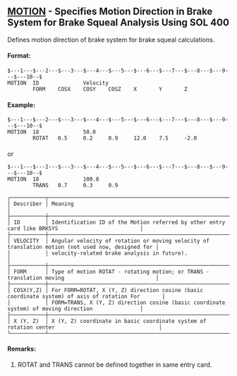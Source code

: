 ## [MOTION](https://help.hexagonmi.com/bundle/MSC_Nastran_2022.4/page/Nastran_Combined_Book/qrg/bulkno/TOC.MOTION.xhtml) - Specifies Motion Direction in Brake System for Brake Squeal Analysis Using SOL 400

Defines motion direction of brake system for brake squeal calculations.

#### Format:

```nastran
$---1---$---2---$---3---$---4---$---5---$---6---$---7---$---8---$---9---$---10--$
MOTION  ID              Velocity                                                
        FORM    COSX    COSY    COSZ    X       Y       Z                       
```
#### Example:<span style="color : #000000;"></span>

```nastran
$---1---$---2---$---3---$---4---$---5---$---6---$---7---$---8---$---9---$---10--$
MOTION  18              50.0                                                    
        ROTAT   0.5     0.2     0.9     12.0    7.5     -2.0                    
```
#### <span style="color : #000000;"></span>

or 

```nastran
$---1---$---2---$---3---$---4---$---5---$---6---$---7---$---8---$---9---$---10--$
MOTION  18              100.0                                                   
        TRANS   0.7     0.3     0.9                                             
```
```text
┌───────────┬───────────────────────────────────────────────────────────────────────────────────────────────────┐
│ Describer │ Meaning                                                                                           │
├───────────┼───────────────────────────────────────────────────────────────────────────────────────────────────┤
│ ID        │ Identification ID of the Motion referred by other entry card like BRKSYS                          │
├───────────┼───────────────────────────────────────────────────────────────────────────────────────────────────┤
│ VELOCITY  │ Angular velocity of rotation or moving velocity of translation motion (not used now, designed for │
│           │ velocity-related brake analysis in future).                                                       │
├───────────┼───────────────────────────────────────────────────────────────────────────────────────────────────┤
│ FORM      │ Type of motion ROTAT - rotating motion; or TRANS - translation moving                             │
├───────────┼───────────────────────────────────────────────────────────────────────────────────────────────────┤
│ COSX(Y,Z) │ For FORM=ROTAT, X (Y, Z) direction cosine (basic coordinate system) of axis of rotation For       │
│           │ FORM=TRANS, X (Y, Z) direction cosine (basic coordinate system) of moving direction               │
├───────────┼───────────────────────────────────────────────────────────────────────────────────────────────────┤
│ X (Y, Z)  │ X (Y, Z) coordinate in basic coordinate system of rotation center                                 │
└───────────┴───────────────────────────────────────────────────────────────────────────────────────────────────┘
```
#### Remarks:

1. ROTAT and TRANS cannot be defined together in same entry card.

